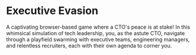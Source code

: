 # Executive Evasion
A captivating browser-based game where a CTO's peace is at stake! In this whimsical simulation of tech leadership, you, as the astute CTO, navigate through a playfield swarming with executive teams, engineering managers, and relentless recruiters, each with their own agenda to corner you.
